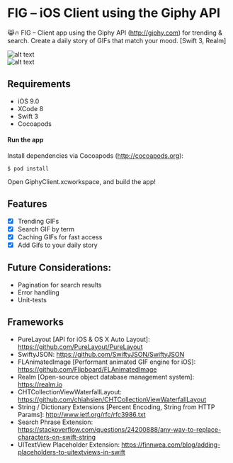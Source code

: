 # FIG – iOS Client using the Giphy API
 😹🔥 FIG – Client app using the Giphy API (http://giphy.com) for trending &amp; search. Create a daily story of GIFs that match your mood. [Swift 3, Realm] 
 
![alt text](https://raw.githubusercontent.com/rockinbinbin/GiphyClient/master/giphy.gif)      
![alt text](https://raw.githubusercontent.com/rockinbinbin/GiphyClient/master/better.gif)

## Requirements
* iOS 9.0
* XCode 8
* Swift 3
* Cocoapods

#### Run the app
Install dependencies via Cocoapods (http://cocoapods.org):

```shell
$ pod install
```

Open GiphyClient.xcworkspace, and build the app!

## Features
* [x] Trending GIFs
* [x] Search GIF by term
* [x] Caching GIFs for fast access
* [x] Add Gifs to your daily story

## Future Considerations:
* Pagination for search results
* Error handling
* Unit-tests

## Frameworks
* PureLayout [API for iOS & OS X Auto Layout]: https://github.com/PureLayout/PureLayout
* SwiftyJSON: https://github.com/SwiftyJSON/SwiftyJSON
* FLAnimatedImage [Performant animated GIF engine for iOS]: https://github.com/Flipboard/FLAnimatedImage
* Realm [Open-source object database management system]: https://realm.io
* CHTCollectionViewWaterfallLayout: https://github.com/chiahsien/CHTCollectionViewWaterfallLayout
* String / Dictionary Extensions [Percent Encoding, String from HTTP Params]: http://www.ietf.org/rfc/rfc3986.txt
* Search Phrase Extension: https://stackoverflow.com/questions/24200888/any-way-to-replace-characters-on-swift-string
* UITextView Placeholder Extension: https://finnwea.com/blog/adding-placeholders-to-uitextviews-in-swift
